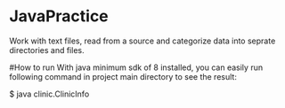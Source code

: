 # JavaPractice
Work with text files, read from a source and categorize data into seprate directories and files.

#How to run
With java minimum sdk of 8 installed, you can easily run following command in project main directory
to see the result:

$ java clinic.ClinicInfo

